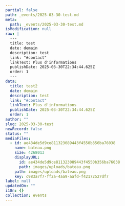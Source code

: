 ```yaml
---
partial: false
path: _events/2025-03-30-test.md
meta:
  path: _events/2025-03-30-test.md
isModification: null
raw: |
  ---
  title: test
  date: demain
  description: test
  link: "#contact"
  linkText: Plus d'informations
  publishDate: 2025-03-30T22:34:44.625Z
  order: 1
  ---
data:
  title: test2
  date: demain
  description: test
  link: "#contact"
  linkText: Plus d'informations
  publishDate: 2025-03-30T22:34:44.625Z
  order: 1
author: ""
slug: 2025-03-30-test
newRecord: false
status: ""
mediaFiles:
  - id: ae434de5d9ce811323089443f4550b356ba76038
    name: bateau.png
    size: 4268013
    displayURL:
      id: ae434de5d9ce811323089443f4550b356ba76038
      path: images/uploads/bateau.png
    path: images/uploads/bateau.png
    key: c983a7f7-ff2a-4aa9-aafd-f42172527df7
label: null
updatedOn: ""
i18n: {}
collection: events
---
```


